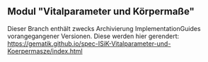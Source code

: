 ## Modul "Vitalparameter und Körpermaße" 

Dieser Branch enthält zwecks Archivierung ImplementationGuides vorangegangener Versionen. Diese werden hier gerendert: https://gematik.github.io/spec-ISiK-Vitalparameter-und-Koerpermasze/index.html